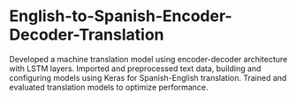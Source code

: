 # English-to-Spanish-Encoder-Decoder-Translation
Developed a machine translation model using encoder-decoder architecture with LSTM layers. Imported and preprocessed text data,  building and configuring models using Keras for Spanish-English translation. Trained and evaluated translation models to optimize  performance. 
